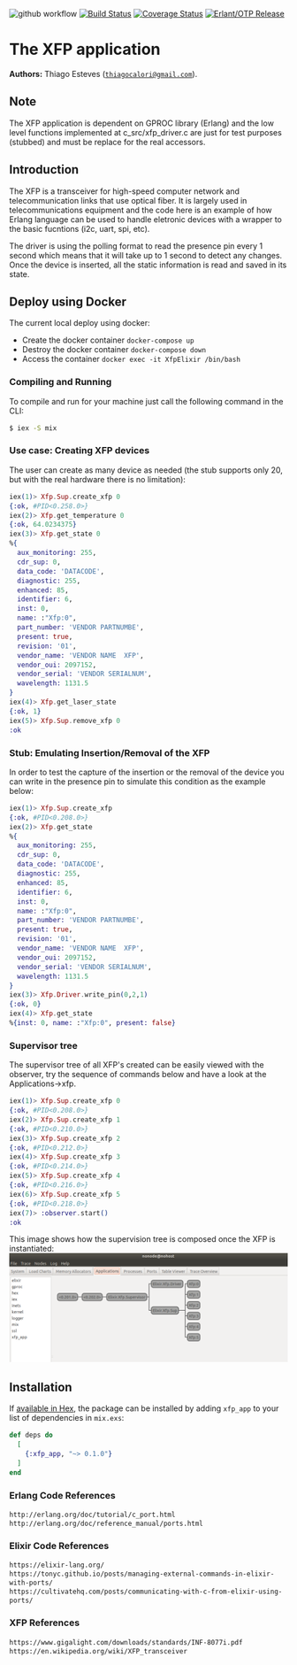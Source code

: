 ![github workflow](https://github.com/thiagoesteves/xfp_elixir/workflows/Elixir%20CI/badge.svg)
[![Build Status](https://secure.travis-ci.org/thiagoesteves/xfp_elixir.svg?branch=main)](http://travis-ci.org/thiagoesteves/xfp_elixir)
[![Coverage Status](https://coveralls.io/repos/github/thiagoesteves/xfp_elixir/badge.svg?branch=main)](https://coveralls.io/github/thiagoesteves/xfp_elixir?branch=main)
[![Erlant/OTP Release](https://img.shields.io/badge/Erlang-OTP--23.0-green.svg)](https://github.com/erlang/otp/releases/tag/OTP-23.0)

# The XFP application #

__Authors:__ Thiago Esteves ([`thiagocalori@gmail.com`](thiagocalori@gmail.com)).

## Note ##

The XFP application is dependent on GPROC library (Erlang) and the low level functions implemented at c_src/xfp_driver.c are just for test purposes (stubbed) and must be replace for the real accessors.

## Introduction ##

The XFP is a transceiver for high-speed computer network and telecommunication links that use optical fiber. It is largely used in telecommunications equipment and the code here is an example of how Erlang language can be used to handle eletronic devices with a wrapper to the basic fucntions (i2c, uart, spi, etc).

The driver is using the polling format to read the presence pin every 1 second which means that it will take up to 1 second to detect any changes. Once the device is inserted, all the static information is read and saved in its state.

## Deploy using Docker

The current local deploy using docker:

  * Create the docker container `docker-compose up`
  * Destroy the docker container `docker-compose down`
  * Access the container `docker exec -it XfpElixir /bin/bash`

### Compiling and Running ###

To compile and run for your machine just call the following command in the CLI:

```bash
$ iex -S mix
```

### Use case: Creating XFP devices ###

The user can create as many device as needed (the stub supports only 20, but with the real hardware there is no limitation):

```elixir
iex(1)> Xfp.Sup.create_xfp 0
{:ok, #PID<0.258.0>}
iex(2)> Xfp.get_temperature 0
{:ok, 64.0234375}
iex(3)> Xfp.get_state 0
%{
  aux_monitoring: 255,
  cdr_sup: 0,
  data_code: 'DATACODE',
  diagnostic: 255,
  enhanced: 85,
  identifier: 6,
  inst: 0,
  name: :"Xfp:0",
  part_number: 'VENDOR PARTNUMBE',
  present: true,
  revision: '01',
  vendor_name: 'VENDOR NAME  XFP',
  vendor_oui: 2097152,
  vendor_serial: 'VENDOR SERIALNUM',
  wavelength: 1131.5
}
iex(4)> Xfp.get_laser_state
{:ok, 1}
iex(5)> Xfp.Sup.remove_xfp 0 
:ok
```

### Stub: Emulating Insertion/Removal of the XFP ###

In order to test the capture of the insertion or the removal of the device you can write in the presence pin to simulate this condition as the example below:

```elixir
iex(1)> Xfp.Sup.create_xfp
{:ok, #PID<0.208.0>}
iex(2)> Xfp.get_state
%{
  aux_monitoring: 255,
  cdr_sup: 0,
  data_code: 'DATACODE',
  diagnostic: 255,
  enhanced: 85,
  identifier: 6,
  inst: 0,
  name: :"Xfp:0",
  part_number: 'VENDOR PARTNUMBE',
  present: true,
  revision: '01',
  vendor_name: 'VENDOR NAME  XFP',
  vendor_oui: 2097152,
  vendor_serial: 'VENDOR SERIALNUM',
  wavelength: 1131.5
}
iex(3)> Xfp.Driver.write_pin(0,2,1)
{:ok, 0}
iex(4)> Xfp.get_state              
%{inst: 0, name: :"Xfp:0", present: false}
```
### Supervisor tree ###

The supervisor tree of all XFP's created can be easily viewed with the observer, try the sequence of commands below and have a look at the Applications->xfp.

```elixir
iex(1)> Xfp.Sup.create_xfp 0
{:ok, #PID<0.208.0>}
iex(2)> Xfp.Sup.create_xfp 1
{:ok, #PID<0.210.0>}
iex(3)> Xfp.Sup.create_xfp 2
{:ok, #PID<0.212.0>}
iex(4)> Xfp.Sup.create_xfp 3
{:ok, #PID<0.214.0>}
iex(5)> Xfp.Sup.create_xfp 4
{:ok, #PID<0.216.0>}
iex(6)> Xfp.Sup.create_xfp 5
{:ok, #PID<0.218.0>}
iex(7)> :observer.start()
:ok
```

This image shows how the supervision tree is composed once the XFP is instantiated:
![Supervision Tree](/doc/supervision_tree.png)

## Installation

If [available in Hex](https://hex.pm/docs/publish), the package can be installed
by adding `xfp_app` to your list of dependencies in `mix.exs`:

```elixir
def deps do
  [
    {:xfp_app, "~> 0.1.0"}
  ]
end
```
### Erlang Code References ###
```
http://erlang.org/doc/tutorial/c_port.html  
http://erlang.org/doc/reference_manual/ports.html
```
### Elixir Code References ###
```
https://elixir-lang.org/
https://tonyc.github.io/posts/managing-external-commands-in-elixir-with-ports/  
https://cultivatehq.com/posts/communicating-with-c-from-elixir-using-ports/
```
### XFP References ###
```
https://www.gigalight.com/downloads/standards/INF-8077i.pdf  
https://en.wikipedia.org/wiki/XFP_transceiver
```

